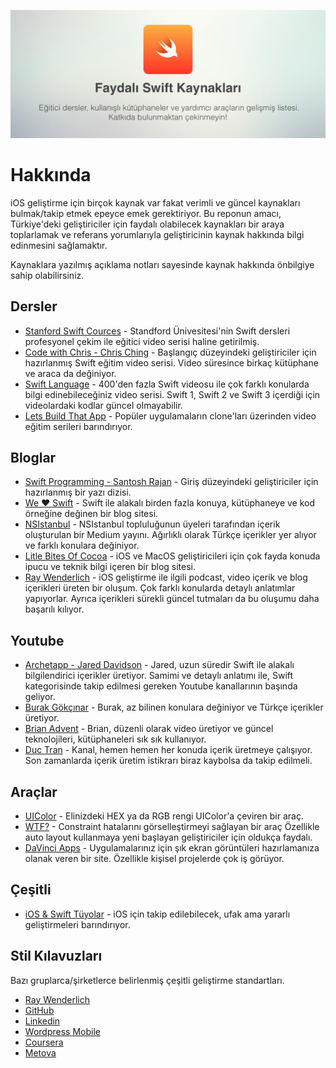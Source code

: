 ![Banner](banner.png)

# Hakkında
iOS geliştirme için birçok kaynak var fakat verimli ve güncel kaynakları bulmak/takip etmek epeyce emek gerektiriyor. Bu reponun amacı, Türkiye'deki geliştiriciler için faydalı olabilecek kaynakları bir araya toplarlamak ve referans yorumlarıyla geliştiricinin kaynak hakkında bilgi edinmesini sağlamaktır.

Kaynaklara yazılmış açıklama notları sayesinde kaynak hakkında önbilgiye sahip olabilirsiniz.

## Dersler
- [Stanford Swift Cources](https://www.youtube.com/watch?list=PLy7oRd3ashWodnpf8rjfYEkTgwbOEsKfU&v=GOEPVM5OzJk) - Standford Ünivesitesi'nin Swift dersleri profesyonel çekim ile eğitici video serisi haline getirilmiş.
- [Code with Chris - Chris Ching](https://codewithchris.com/how-to-make-an-iphone-app/) - Başlangıç düzeyindeki geliştiriciler için hazırlanmış Swift eğitim video serisi. Video süresince birkaç kütüphane ve araca da değiniyor.
- [Swift Language](https://www.youtube.com/playlist?list=PLxwBNxx9j4PUpjCEVwjqFvNecNvQ6Dj6G) - 400'den fazla Swift videosu ile çok farklı konularda bilgi edinebileceğiniz video serisi. Swift 1, Swift 2 ve Swift 3 içerdiği için videolardaki kodlar güncel olmayabilir.
- [Lets Build That App](https://www.letsbuildthatapp.com/) - Popüler uygulamaların clone'ları üzerinden video eğitim serileri barındırıyor.


## Bloglar
- [Swift Programming - Santosh Rajan](https://medium.com/swift-programming/1-learn-swift-by-running-scripts-73fdf8507f4b) - Giriş düzeyindeki geliştiriciler için hazırlanmış bir yazı dizisi.
- [We ❤️ Swift](https://www.weheartswift.com) - Swift ile alakalı birden fazla konuya, kütüphaneye ve kod örneğine değinen bir blog sitesi. 
- [NSIstanbul](https://medium.com/nsistanbul) - NSIstanbul topluluğunun üyeleri tarafından içerik oluşturulan bir Medium yayını. Ağırlıklı olarak Türkçe içerikler yer alıyor ve farklı konulara değiniyor.
- [Litle Bites Of Cocoa](https://littlebitesofcocoa.com/) - iOS ve MacOS geliştiricileri için çok fayda konuda ipucu ve teknik bilgi içeren bir blog sitesi.
- [Ray Wenderlich](https://www.raywenderlich.com/category/swift) -  iOS geliştirme ile ilgili podcast, video içerik ve blog içerikleri üreten bir oluşum. Çok farklı konularda detaylı anlatımlar yapıyorlar. Ayrıca içerikleri sürekli güncel tutmaları da bu oluşumu daha başarılı kılıyor.

## Youtube 
- [Archetapp - Jared Davidson](https://www.youtube.com/channel/UCDIBBmkZIB2hjBsk1hUImdA) - Jared, uzun süredir Swift ile alakalı bilgilendirici içerikler üretiyor. Samimi ve detaylı anlatımı ile, Swift kategorisinde takip edilmesi gereken Youtube kanallarının başında geliyor.
- [Burak Gökçınar](https://www.youtube.com/channel/UCz0MSOy_CIt32ISVz4KPnFA) - Burak, az bilinen konulara değiniyor ve Türkçe içerikler üretiyor.
- [Brian Advent](https://www.youtube.com/channel/UCysEngjfeIYapEER9K8aikw) - Brian, düzenli olarak video üretiyor ve güncel teknolojileri, kütüphaneleri sık sık kullanıyor.
- [Duc Tran](https://www.youtube.com/channel/UCvPFGq6luCqAVGiFpzTvkIA/videos) - Kanal, hemen hemen her konuda içerik üretmeye çalışıyor. Son zamanlarda içerik üretim istikrarı biraz kaybolsa da takip edilmeli.

## Araçlar
- [UIColor](http://uicolor.xyz/#/hex-to-ui) - Elinizdeki HEX ya da RGB rengi UIColor'a çeviren bir araç.
- [WTF?](https://www.wtfautolayout.com/) - Constraint hatalarını görselleştirmeyi sağlayan bir araç Özellikle auto layout kullanmaya yeni başlayan geliştiriciler için oldukça faydalı.
- [DaVinci Apps](https://davinciapps.com/) - Uygulamalarınız için şık ekran görüntüleri hazırlamanıza olanak veren bir site. Özellikle kişisel projelerde çok iş görüyor.

## Çeşitli
- [iOS & Swift Tüyolar](https://github.com/uy/iOS-Swift-Little-Tricks) - iOS için takip edilebilecek, ufak ama yararlı geliştirmeleri barındırıyor.

## Stil Kılavuzları
Bazı gruplarca/şirketlerce belirlenmiş çeşitli geliştirme standartları. 
- [Ray Wenderlich](https://github.com/raywenderlich/swift-style-guide)
- [GitHub](https://github.com/github/swift-style-guide)
- [Linkedin](https://github.com/linkedin/swift-style-guide)
- [Wordpress Mobile](https://github.com/wordpress-mobile/swift-style-guide)
- [Coursera](https://github.com/coursera/swift-style-guide)
- [Metova](https://github.com/metova/swift-style-guide)
